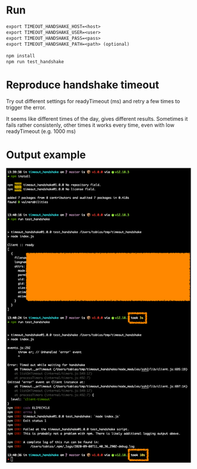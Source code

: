 Run
===
```
export TIMEOUT_HANDSHAKE_HOST=<host>
export TIMEOUT_HANDSHAKE_USER=<user>
export TIMEOUT_HANDSHAKE_PASS=<pass>
export TIMEOUT_HANDSHAKE_PATH=<path> (optional)

npm install
npm run test_handshake
```

Reproduce handshake timeout
===
Try out different settings for readyTimeout (ms) and retry a few times to trigger the error.

It seems like different times of the day, gives different results. Sometimes it fails rather consistenly, other times it works every time, even with low readyTimeout (e.g. 1000 ms)

Output example
===
![](example.png)
